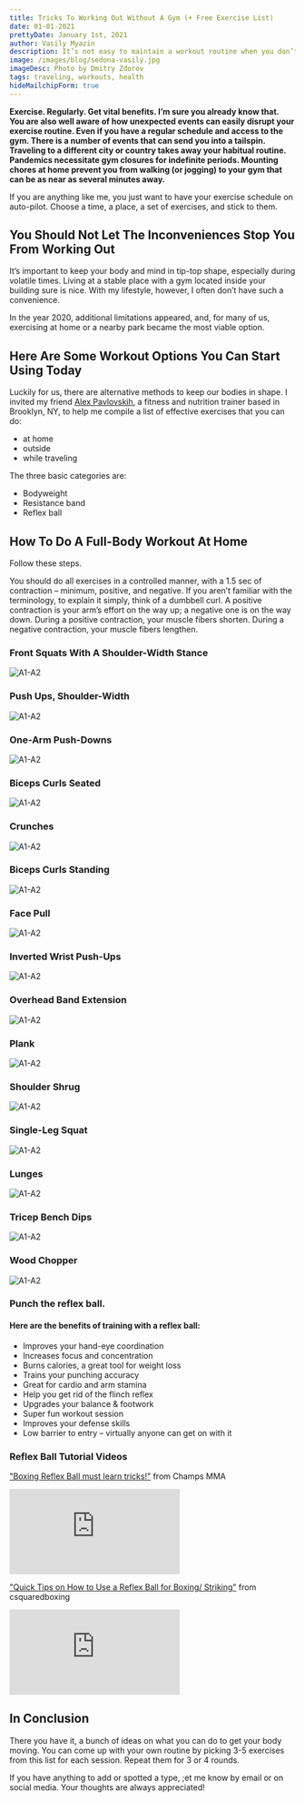 ```yaml
---
title: Tricks To Working Out Without A Gym (+ Free Exercise List)
date: 01-01-2021
prettyDate: January 1st, 2021
author: Vasily Myazin
description: It’s not easy to maintain a workout routine when you don’t have stable access to a gym. There are good ways to keep your body in shape even during traveling and pandemics.
image: /images/blog/sedona-vasily.jpg
imageDesc: Photo by Dmitry Zdorov
tags: traveling, workouts, health
hideMailchipForm: true
---
```

**Exercise. Regularly. Get vital benefits. I’m sure you already know that. You are also well aware of how unexpected events can easily disrupt your exercise routine. Even if you have a regular schedule and access to the gym. There is a number of events that can send you into a tailspin. Traveling to a different city or country takes away your habitual routine. Pandemics necessitate gym closures for indefinite periods. Mounting chores at home prevent you from walking (or jogging) to your gym that can be as near as several minutes away.**

If you are anything like me, you just want to have your exercise schedule on auto-pilot. Choose a time, a place, a set of exercises, and stick to them.

## You Should Not Let The Inconveniences Stop You From Working Out

It’s important to keep your body and mind in tip-top shape, especially during volatile times. Living at a stable place with a gym located inside your building sure is nice. With my lifestyle, however, I often don’t have such a convenience.

In the year 2020, additional limitations appeared, and, for many of us, exercising at home or a nearby park became the most viable option. 

## Here Are Some Workout Options You Can Start Using Today

Luckily for us, there are alternative methods to keep our bodies in shape. I invited my friend [Alex Pavlovskih](https://www.instagram.com/janrisfitness/), a fitness and nutrition trainer based in Brooklyn, NY, to help me compile a list of effective exercises that you can do:

* at home
* outside
* while traveling

The three basic categories are:

* Bodyweight
* Resistance band
* Reflex ball

## How To Do A Full-Body Workout At Home

Follow these steps.

You should do all exercises in a controlled manner, with a 1.5 sec of contraction – minimum, positive, and negative. If you aren’t familiar with the terminology, to explain it simply, think of a dumbbell curl. A positive contraction is your arm’s effort on the way up; a negative one is on the way down. During a positive contraction, your muscle fibers shorten. During a negative contraction, your muscle fibers lengthen.

### Front Squats With A Shoulder-Width Stance

![A1-A2](/images/blog/fitness/band-1-2.png)

### Push Ups, Shoulder-Width

![A1-A2](/images/blog/fitness/pushups-b1-b2.png)

### One-Arm Push-Downs

![A1-A2](/images/blog/fitness/arm-push-down-1-2.png)

### Biceps Curls Seated

![A1-A2](/images/blog/fitness/curl-seated-1-2.png)

### Crunches

![A1-A2](/images/blog/fitness/crunches-1-2.png)

### Biceps Curls Standing

![A1-A2](/images/blog/fitness/curl-standing-1-2.png)

### Face Pull

![A1-A2](/images/blog/fitness/face-pull-1-2.png)

### Inverted Wrist Push-Ups

![A1-A2](/images/blog/fitness/inverted-wrist-push-ups-1-2.png)

### Overhead Band Extension

![A1-A2](/images/blog/fitness/overhead-extension-1-2.png)

### Plank

![A1-A2](/images/blog/fitness/plank.png)

### Shoulder Shrug

![A1-A2](/images/blog/fitness/shrug-1-2.png)

### Single-Leg Squat

![A1-A2](/images/blog/fitness/single-leg-squat-1-2.png)

### Lunges

![A1-A2](/images/blog/fitness/lunges-1-2.png)

### Tricep Bench Dips

![A1-A2](/images/blog/fitness/tricep-bench-1-2.png)

### Wood Chopper

![A1-A2](/images/blog/fitness/wood-chopper-1-2.png)

### Punch the reflex ball.

#### Here are the benefits of training with a reflex ball:

* Improves your hand-eye coordination
* Increases focus and concentration
* Burns calories, a great tool for weight loss
* Trains your punching accuracy
* Great for cardio and arm stamina
* Help you get rid of the flinch reflex
* Upgrades your balance & footwork
* Super fun workout session
* Improves your defense skills
* Low barrier to entry – virtually anyone can get on with it

### Reflex Ball Tutorial Videos

["Boxing Reflex Ball must learn tricks!"](https://www.youtube.com/watch?v=3c61cXRD-r0) from Champs MMA

<p>
<iframe src="https://www.youtube.com/embed/3c61cXRD-r0" frameborder="0" allow="accelerometer; autoplay; clipboard-write; encrypted-media; gyroscope; picture-in-picture" allowfullscreen></iframe>
</p>

["Quick Tips on How to Use a Reflex Ball for Boxing/ Striking"](https://www.youtube.com/watch?v=DPpxIqe9E9w) from csquaredboxing

<p>
<iframe src="https://www.youtube.com/embed/DPpxIqe9E9w" frameborder="0" allow="accelerometer; autoplay; clipboard-write; encrypted-media; gyroscope; picture-in-picture" allowfullscreen></iframe>
</p>

## In Conclusion

There you have it, a bunch of ideas on what you can do to get your body moving. You can come up with your own routine by picking 3-5 exercises from this list for each session. Repeat them for 3 or 4 rounds.

If you have anything to add or spotted a type, ;et me know by email or on social media. Your thoughts are always appreciated!


